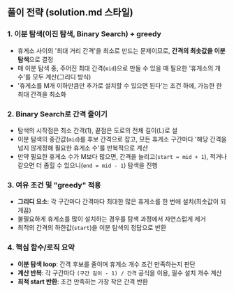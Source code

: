 ## 풀이 전략 (solution.md 스타일)

### 1. **이분 탐색(이진 탐색, Binary Search) + greedy**
- 휴게소 사이의 '최대 거리 간격'을 최소로 만드는 문제이므로, **간격의 최솟값을 이분 탐색**으로 결정
- 매 이분 탐색 중, 주어진 최대 간격(`mid`)으로 만들 수 있을 때 필요한 '휴게소의 개수'를 모두 계산(그리디 방식)
- '휴게소를 M개 이하만큼만 추가로 설치할 수 있으면 된다'는 조건 하에, 가능한 한 최대 간격을 최소화

### 2. **Binary Search로 간격 줄이기**
- 탐색의 시작점은 최소 간격(1), 끝점은 도로의 전체 길이(L)로 설
- 이분 탐색의 중간값(`mid`)를 후보 간격으로 잡고, 모든 휴게소 구간마다 '해당 간격을 넘지 않게정해 필요한 휴게소 수'를 반복적으로 계산
- 만약 필요한 휴게소 수가 M보다 많으면, 간격을 늘리고(`start = mid + 1`), 적거나 같으면 더 좁힐 수 있으니(`end = mid - 1`) 탐색을 진행

### 3. **여유 조건 및 "greedy" 적용**
- **그리디 요소**: 각 구간마다 간격마다 최대한 많은 휴게소를 한 번에 설치(최솟값이 되게끔)
- 불필요하게 휴게소를 많이 설치하는 경우를 탐색 과정에서 자연스럽게 제거
- 최적의 간격의 하한값(`start`)을 이분 탐색의 정답으로 반환

### 4. **핵심 함수/로직 요약**
- **이분 탐색 loop**: 간격 후보를 줄이며 휴게소 개수 조건 만족하는지 판단
- **계산 반복**: 각 구간마다 `(구간 길이 - 1) / 간격` 공식을 이용, 필수 설치 개수 계산
- **최적 start 반환**: 조건 만족하는 가장 작은 간격 반환
